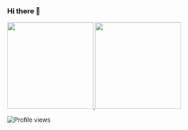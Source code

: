 ### Hi there 👋

<!--
**harshulmidha/harshulmidha** is a ✨ _special_ ✨ repository because its `README.md` (this file) appears on your GitHub profile.

Here are some ideas to get you started:

- 🔭 I’m currently working on ...
- 🌱 I’m currently learning ...
- 👯 I’m looking to collaborate on ...
- 🤔 I’m looking for help with ...
- 💬 Ask me about ...
- 📫 How to reach me: ...
- 😄 Pronouns: ...
- ⚡ Fun fact: ...
-->
<a href="https://github.com/harshulmidha">
  <img height="200em" src="https://github-readme-stats.vercel.app/api?username=harshulmidha&show_icons=true" />
  <img height="200em" src="https://github-readme-stats.vercel.app/api/top-langs/?username=harshulmidha" />
</a>

![Profile views](https://gpvc.arturio.dev/harshulmidha)
